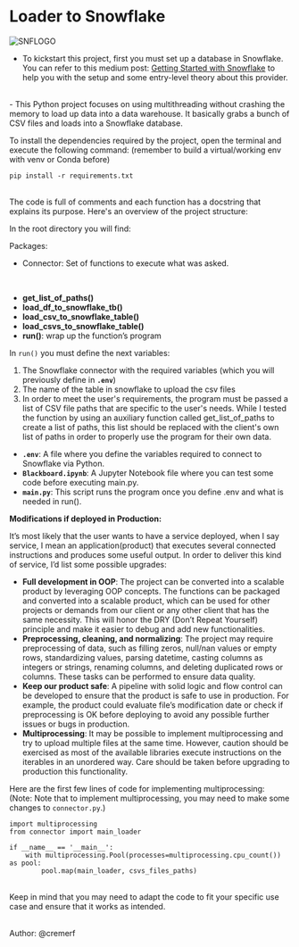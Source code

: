 # Loader to Snowflake

![SNFLOGO](https://logos-world.net/wp-content/uploads/2022/11/Snowflake-Logo.png)

- To kickstart this project, first you must set up a database in Snowflake. You can refer to this medium post: [Getting Started with Snowflake](https://medium.com/@datacouch/getting-started-with-snowflake-6a09688fed35) to help you with the setup and some entry-level theory about this provider.
<br>
- This Python project focuses on using multithreading without crashing the memory to load up data into a data warehouse. It basically grabs a bunch of CSV files and loads into a Snowflake database. 

To install the dependencies required by the project, open the terminal and execute the following command: (remember to build a virtual/working env with venv or Conda before)
<br>
```
pip install -r requirements.txt
```
<br>
The code is full of comments and each function has a docstring that explains its purpose. Here's an overview of the project structure:

In the root directory you will find:


Packages:

- Connector: Set of functions to execute what was asked. 
<br>
    
  - **get\_list\_of\_paths()**
  - **load\_df\_to\_snowflake\_tb()**
  - **load\_csv\_to\_snowflake\_table()**
  - **load\_csvs\_to\_snowflake\_table()**
  - **run()**: wrap up the function’s program 

In ```run()``` you must define the next variables:
<br>

1) The Snowflake connector with the required variables (which you will previously define in **`.env`**)
1) The name of the table in snowflake to upload the csv files
1) In order to meet the user's requirements, the program must be passed a list of CSV file paths that are specific to the user's needs. While I tested the function by using an auxiliary function called  get\_list\_of\_paths to create a list of paths, this list should be replaced with the client's own list of paths in order to properly use the program for their own data.

- **`.env`**: A file where you define the variables required to connect to Snowflake via Python.
- **`Blackboard.ipynb`**: A Jupyter Notebook file where you can test some code before executing main.py.
- **`main.py`**: This script runs the program once you define .env and what is needed in run().

**Modifications if deployed in Production:**

It’s most likely that the user wants to have a service deployed, when I say service, I mean an application(product) that executes several connected instructions and produces some useful output. In order to deliver this kind of service, I’d list some possible upgrades:

- **Full development in OOP**: The project can be converted into a scalable product by leveraging OOP concepts. The functions can be packaged and converted into a scalable product, which can be used for other projects or demands from our client or any other client that has the same necessity. This will honor the DRY (Don’t Repeat Yourself) principle and make it easier to debug and add new functionalities.
- **Preprocessing, cleaning, and normalizing**: The project may require preprocessing of data, such as filling zeros, null/nan values or empty rows, standardizing values, parsing datetime, casting columns as integers or strings, renaming columns, and deleting duplicated rows or columns. These tasks can be performed to ensure data quality.
- **Keep our product safe**: A pipeline with solid logic and flow control can be developed to ensure that the product is safe to use in production. For example, the product could evaluate file’s modification date or check if preprocessing is OK before deploying to avoid any possible further issues or bugs in production.
- **Multiprocessing**: It may be possible to implement multiprocessing and try to upload multiple files at the same time. However, caution should be exercised as most of the available libraries execute instructions on the iterables in an unordered way. Care should be taken before upgrading to production this functionality.

Here are the first few lines of code for implementing multiprocessing:
<br>
(Note: Note that to implement multiprocessing, you may need to make some changes to `connector.py`.)
<br>
```
import multiprocessing
from connector import main_loader

if __name__ == '__main__':
    with multiprocessing.Pool(processes=multiprocessing.cpu_count()) as pool:
        pool.map(main_loader, csvs_files_paths)
```
<br>
Keep in mind that you may need to adapt the code to fit your specific use case and ensure that it works as intended.
<br>
<br>


Author: @cremerf











